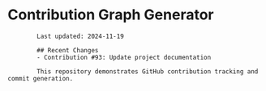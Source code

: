 # Contribution Graph Generator
            
            Last updated: 2024-11-19
            
            ## Recent Changes
            - Contribution #93: Update project documentation
            
            This repository demonstrates GitHub contribution tracking and commit generation.
        